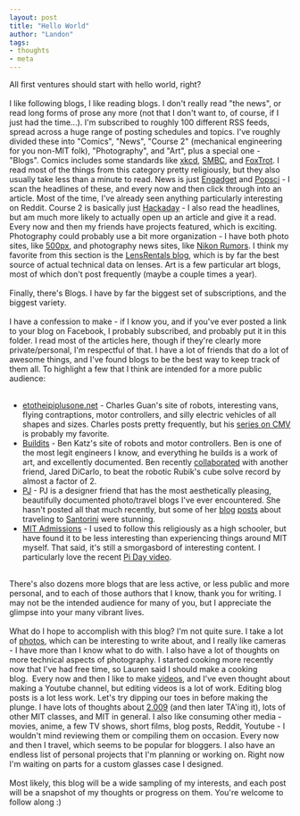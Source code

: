 ```yaml
---
layout: post
title: "Hello World"
author: "Landon"
tags:
- thoughts
- meta
---
```


All first ventures should start with hello world, right?<br />
<br />
I like following blogs, I like reading blogs. I don't really read "the news", or read long forms of prose any more (not that I don't want to, of course, if I just had the time...). I'm subscribed to roughly 100 different RSS feeds, spread across a huge range of posting schedules and topics. I've roughly divided these into "Comics", "News", "Course 2" (mechanical engineering for you non-MIT folk), "Photography", and "Art", plus a special one - "Blogs". Comics includes some standards like <a href="https://xkcd.com/">xkcd</a>, <a href="https://www.smbc-comics.com/">SMBC</a>, and <a href="http://www.gocomics.com/foxtrot">FoxTrot</a>. I read most of the things from this category pretty religiously, but they also usually take less than a minute to read. News is just <a href="https://www.engadget.com/">Engadget</a> and <a href="https://www.popsci.com/">Popsci</a> - I scan the headlines of these, and every now and then click through into an article. Most of the time, I've already seen anything particularly interesting on Reddit. Course 2 is basically just <a href="https://hackaday.com/">Hackaday</a> - I also read the headlines, but am much more likely to actually open up an article and give it a read. Every now and then my friends have projects featured, which is exciting. Photography could probably use a bit more organization - I have both photo sites, like <a href="https://500px.com/editors">500px</a>, and photography news sites, like <a href="https://500px.com/editors">Nikon Rumors</a>. I think my favorite from this section is the <a href="https://www.lensrentals.com/blog/">LensRentals blog</a>, which is by far the best source of actual technical data on lenses. Art is a few particular art blogs, most of which don't post frequently (maybe a couple times a year).<br />
<br />
Finally, there's Blogs. I have by far the biggest set of subscriptions, and the biggest variety.<br />
<br />
I have a confession to make - if I know you, and if you've ever posted a link to your blog on Facebook, I probably subscribed, and probably put it in this folder. I read most of the articles here, though if they're clearly more private/personal, I'm respectful of that. I have a lot of friends that do a lot of awesome things, and I've found blogs to be the best way to keep track of them all. To highlight a few that I think are intended for a more public audience:<br />
<br />
<ul>
<li><a href="http://etotheipiplusone.net/">etotheipiplusone.net</a> - Charles Guan's site of robots, interesting vans, flying contraptions, motor controllers, and silly electric vehicles of all shapes and sizes. Charles posts pretty frequently, but his <a href="http://www.etotheipiplusone.net/?cat=112">series on CMV</a> is probably my favorite.</li>
<li><a href="http://build-its-inprogress.blogspot.com/">Buildits</a> - Ben Katz's site of robots and motor controllers. Ben is one of the most legit engineers I know, and everything he builds is a work of art, and excellently documented. Ben recently <a href="http://build-its-inprogress.blogspot.com/2018/03/the-rubiks-contraption.html">collaborated</a> with another friend, Jared DiCarlo, to beat the robotic Rubik's cube solve record by almost a factor of 2.</li>
<li><a href="https://www.pudjeeb.me/blog/">PJ</a> - PJ is a designer friend that has the most aesthetically pleasing, beautifully documented photo/travel blogs I've ever encountered. She hasn't posted all that much recently, but some of her <a href="https://www.pudjeeb.me/blog/2016/8/17/santorini-spectacle-part-i">blog</a> <a href="https://www.pudjeeb.me/blog/2016/8/22/santorini-spectacle-part-ii">posts</a> about traveling to <a href="https://www.pudjeeb.me/blog/2016/8/24/a-kirini-tale">Santorini</a> were stunning.</li>
<li><a href="http://mitadmissions.org/">MIT Admissions</a> - I used to follow this religiously as a high schooler, but have found it to be less interesting than experiencing things around MIT myself. That said, it's still a smorgasbord of interesting content. I particularly love the recent <a href="https://www.youtube.com/watch?v=IldZGkOA0VI">Pi Day video</a>.</li>
</ul>
<br />
There's also dozens more blogs that are less active, or less public and more personal, and to each of those authors that I know, thank you for writing. I may not be the intended audience for many of you, but I appreciate the glimpse into your many vibrant lives.<br />
<br />
What do I hope to accomplish with this blog? I'm not quite sure. I take a lot of <a href="https://www.facebook.com/landon1239/photos_albums">photos</a>, which can be interesting to write about, and I really like cameras - I have more than I know what to do with. I also have a lot of thoughts on more technical aspects of photography. I started cooking more recently now that I've had free time, so Lauren said I should make a cooking blog.&nbsp;&nbsp;Every now and then I like to make <a href="https://www.youtube.com/watch?v=uwMsQqHK2ZY">videos</a>, and I've even thought about making a Youtube channel, but editing videos is a lot of work. Editing blog posts is a lot less work. Let's try dipping our toes in before making the plunge. I have lots of thoughts about <a href="http://web.mit.edu/2.009/www/gallery.html">2.009</a> (and then later TA'ing it), lots of other MIT classes, and MIT in general. I also like consuming other media - movies, anime, a few TV shows, short films, blog posts, Reddit, Youtube - I wouldn't mind reviewing them or compiling them on occasion. Every now and then I travel, which seems to be popular for bloggers. I also have an endless list of personal projects that I'm planning or working on. Right now I'm waiting on parts for a custom glasses case I designed.<br />
<br />
Most likely, this blog will be a wide sampling of my interests, and each post will be a snapshot of my thoughts or progress on them. You're welcome to follow along :)